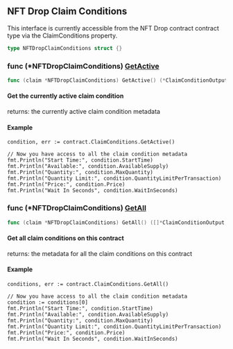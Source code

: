 
## NFT Drop Claim Conditions

This interface is currently accessible from the NFT Drop contract contract type via the ClaimConditions property\.

```go
type NFTDropClaimConditions struct {}
```

### func \(\*NFTDropClaimConditions\) [GetActive](<https://github.com/web3sdkio/go-sdk/blob/main/web3sdkio/nft_drop_claim_conditions.go#L48>)

```go
func (claim *NFTDropClaimConditions) GetActive() (*ClaimConditionOutput, error)
```

#### Get the currently active claim condition

returns: the currently active claim condition metadata

#### Example

```
condition, err := contract.ClaimConditions.GetActive()

// Now you have access to all the claim condition metadata
fmt.Println("Start Time:", condition.StartTime)
fmt.Println("Available:", condition.AvailableSupply)
fmt.Println("Quantity:", condition.MaxQuantity)
fmt.Println("Quantity Limit:", condition.QuantityLimitPerTransaction)
fmt.Println("Price:", condition.Price)
fmt.Println("Wait In Seconds", condition.WaitInSeconds)
```

### func \(\*NFTDropClaimConditions\) [GetAll](<https://github.com/web3sdkio/go-sdk/blob/main/web3sdkio/nft_drop_claim_conditions.go#L88>)

```go
func (claim *NFTDropClaimConditions) GetAll() ([]*ClaimConditionOutput, error)
```

#### Get all claim conditions on this contract

returns: the metadata for all the claim conditions on this contract

#### Example

```
conditions, err := contract.ClaimConditions.GetAll()

// Now you have access to all the claim condition metadata
condition := conditions[0]
fmt.Println("Start Time:", condition.StartTime)
fmt.Println("Available:", condition.AvailableSupply)
fmt.Println("Quantity:", condition.MaxQuantity)
fmt.Println("Quantity Limit:", condition.QuantityLimitPerTransaction)
fmt.Println("Price:", condition.Price)
fmt.Println("Wait In Seconds", condition.WaitInSeconds)
```
